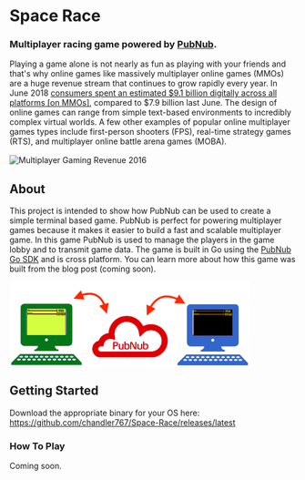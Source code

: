 # Space Race
### Multiplayer racing game powered by [PubNub](https://www.pubnub.com/?devrel_gh=Space-Race).

Playing a game alone is not nearly as fun as playing with your friends and that's why online games like massively multiplayer online games (MMOs) are a huge revenue stream that continues to grow rapidly every year. In June 2018 [consumers spent an estimated $9.1 billion digitally across all platforms [on MMOs]](https://www.superdataresearch.com/us-digital-games-market), compared to $7.9 billion last June. The design of online games can range from simple text-based environments to incredibly complex virtual worlds. A few other examples of popular online multiplayer games types include first-person shooters (FPS),  real-time strategy games (RTS), and multiplayer online battle arena games (MOBA). 

<img alt="Multiplayer Gaming Revenue 2016" align="center" src="https://www.superdataresearch.com/wp-content/uploads/2016/08/SuperData-MMO-MOBA-Report-2016-1.png" height="330">

## About

This project is intended to show how PubNub can be used to create a simple terminal based game. PubNub is perfect for powering multiplayer games because it makes it easier to build a fast and scalable multiplayer game. In this game PubNub is used to manage the players in the game lobby and to transmit game data. The game is built in Go using the [PubNub Go SDK](https://www.pubnub.com/docs/go/pubnub-go-sdk?devrel_gh=Space-Race) and is cross platform. You can learn more about how this game was built from the blog post (coming soon).

<img alt="PubNub usage in Space Race" align="center" src="https://raw.githubusercontent.com/chandler767/Space-Race/master/screenshots/pubnub.png" height="150">

## Getting Started

Download the appropriate binary for your OS here: https://github.com/chandler767/Space-Race/releases/latest

### How To Play

Coming soon.
